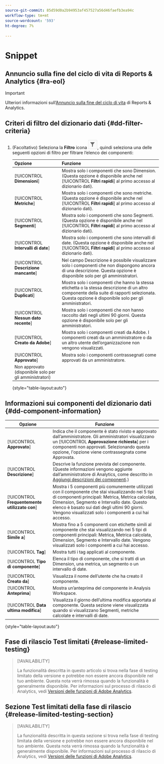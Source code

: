```yaml
---
source-git-commit: 85d59d0a2b94953af457527a56d46faefb3ea94c
workflow-type: tm+mt
source-wordcount: '593'
ht-degree: 7%

---
```

# Snippet

## Annuncio sulla fine del ciclo di vita di Reports &amp; Analytics {#ra-eol}

>[!IMPORTANT]
>
>Ulteriori informazioni sull’[Annuncio sulla fine del ciclo di vita](https://express.adobe.com/page/6WnF8JK6IRDhf/) di Reports &amp; Analytics.

## Criteri di filtro del dizionario dati {#dd-filter-criteria}

1. (Facoltativo) Seleziona la **Filtro** icona ![Icona Filtro dizionario dati](/help/analyze/analysis-workspace/components/data-dictionary/assets/data-dictionary-filter-icon.png), quindi seleziona una delle seguenti opzioni di filtro per filtrare l’elenco dei componenti:

   | Opzione | Funzione |
   |---------|----------|
   | [!UICONTROL **Dimensioni**] | Mostra solo i componenti che sono Dimension. (Questa opzione è disponibile anche nel [!UICONTROL **Filtri rapidi**] al primo accesso al dizionario dati). |
   | [!UICONTROL **Metriche**] | Mostra solo i componenti che sono metriche. (Questa opzione è disponibile anche nel [!UICONTROL **Filtri rapidi**] al primo accesso al dizionario dati). |
   | [!UICONTROL **Segmenti**] | Mostra solo i componenti che sono Segmenti. (Questa opzione è disponibile anche nel [!UICONTROL **Filtri rapidi**] al primo accesso al dizionario dati). <!--this is Filters in CJA--> |
   | [!UICONTROL **Intervalli di date**] | Mostra solo i componenti che sono intervalli di date. (Questa opzione è disponibile anche nel [!UICONTROL **Filtri rapidi**] al primo accesso al dizionario dati). |
   | [!UICONTROL **Descrizione mancante**] | Nel campo Descrizione è possibile visualizzare solo i componenti che non dispongono ancora di una descrizione. Questa opzione è disponibile solo per gli amministratori. |
   | [!UICONTROL **Duplicati**] | Mostra solo i componenti che hanno la stessa etichetta o la stessa descrizione di un altro componente della suite di rapporti selezionata. Questa opzione è disponibile solo per gli amministratori. |
   | [!UICONTROL **Nessun dato recente**] | Mostra solo i componenti che non hanno raccolto dati negli ultimi 90 giorni. Questa opzione è disponibile solo per gli amministratori. |
   | [!UICONTROL **Creato da Adobe**] | Mostra solo i componenti creati da Adobe. I componenti creati da un amministratore o da un altro utente dell’organizzazione non vengono visualizzati. |
   | [!UICONTROL **Approvato**] | Mostra solo i componenti contrassegnati come approvati da un amministratore. |
   | Non approvato (disponibile solo per gli amministratori) | <!--this is in the requirements doc, but I don't see this in the UI--> |

   {style=&quot;table-layout:auto&quot;}

## Informazioni sui componenti del dizionario dati {#dd-component-information}

| Opzione | Funzione |
|---------|----------|
| [!UICONTROL **Approvato**] | Indica che il componente è stato rivisto e approvato dall’amministratore. Gli amministratori visualizzano un [!UICONTROL **Approvazione richiesta**] per i componenti non approvati. Selezionando questa opzione, l&#39;opzione viene contrassegnata come Approvata. |
| [!UICONTROL **Descrizione**] | Descrive la funzione prevista del componente. (Queste informazioni vengono aggiunte dall’amministratore di Analytics, come descritto in [Aggiungi descrizioni dei componenti](/help/analyze/analysis-workspace/components/add-component-descriptions.md).) |
| [!UICONTROL **Frequentemente utilizzato con**] | Mostra i 5 componenti più comunemente utilizzati con il componente che stai visualizzando nei 5 tipi di componenti principali: Metrica, Metrica calcolata, Dimension, Segmento e Intervallo date. Questo elenco è basato sui dati degli ultimi 90 giorni. Vengono visualizzati solo i componenti a cui hai accesso. |
| [!UICONTROL **Simile a**] | Mostra fino a 5 componenti con etichette simili al componente che stai visualizzando nei 5 tipi di componenti principali: Metrica, Metrica calcolata, Dimension, Segmento e Intervallo date. Vengono visualizzati solo i componenti a cui hai accesso. |
| [!UICONTROL **Tag**] | Mostra tutti i tag applicati al componente. |
| [!UICONTROL **Tipo di componente**] | Elenca il tipo di componente, che si tratti di un Dimension, una metrica, un segmento o un intervallo di date. |
| [!UICONTROL **Creato da**] | Visualizza il nome dell’utente che ha creato il componente. |
| [!UICONTROL **Anteprima**] | Mostra un’anteprima del componente in Analysis Workspace. |
| [!UICONTROL **Data ultima modifica**] | Visualizza il giorno dell’ultima modifica apportata al componente. Questa sezione viene visualizzata quando si visualizzano Segmenti, metriche calcolate e intervalli di date. <!--for CJA, it is displayed for all components--> |

{style=&quot;table-layout:auto&quot;}

## Fase di rilascio Test limitati {#release-limited-testing}

>[!AVAILABILITY]
>
>La funzionalità descritta in questo articolo si trova nella fase di testing limitato della versione e potrebbe non essere ancora disponibile nel tuo ambiente. Questa nota verrà rimossa quando la funzionalità è generalmente disponibile. Per informazioni sul processo di rilascio di Analytics, vedi [Versioni delle funzioni di Adobe Analytics](/help/release-notes/releases.md).

## Sezione Test limitati della fase di rilascio {#release-limited-testing-section}

>[!AVAILABILITY]
>
>La funzionalità descritta in questa sezione si trova nella fase di testing limitata della versione e potrebbe non essere ancora disponibile nel tuo ambiente. Questa nota verrà rimossa quando la funzionalità è generalmente disponibile. Per informazioni sul processo di rilascio di Analytics, vedi [Versioni delle funzioni di Adobe Analytics](/help/release-notes/releases.md).

